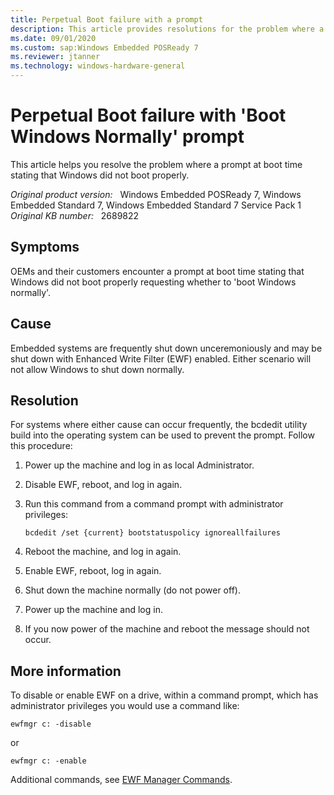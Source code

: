 ```yaml
---
title: Perpetual Boot failure with a prompt
description: This article provides resolutions for the problem where a prompt at boot time stating that Windows did not boot properly.
ms.date: 09/01/2020
ms.custom: sap:Windows Embedded POSReady 7
ms.reviewer: jtanner
ms.technology: windows-hardware-general
---
```

# Perpetual Boot failure with 'Boot Windows Normally' prompt

This article helps you resolve the problem where a prompt at boot time stating that Windows did not boot properly.

_Original product version:_ &nbsp; Windows Embedded POSReady 7, Windows Embedded Standard 7, Windows Embedded Standard 7 Service Pack 1  
_Original KB number:_ &nbsp; 2689822

## Symptoms

OEMs and their customers encounter a prompt at boot time stating that Windows did not boot properly requesting whether to 'boot Windows normally'.

## Cause

Embedded systems are frequently shut down unceremoniously and may be shut down with Enhanced Write Filter (EWF) enabled. Either scenario will not allow Windows to shut down normally.

## Resolution

For systems where either cause can occur frequently, the bcdedit utility build into the operating system can be used to prevent the prompt. Follow this procedure:

1. Power up the machine and log in as local Administrator.

1. Disable EWF, reboot, and log in again.

1. Run this command from a command prompt with administrator privileges:

    ```console
    bcdedit /set {current} bootstatuspolicy ignoreallfailures
    ```

1. Reboot the machine, and log in again.

1. Enable EWF, reboot, log in again.

1. Shut down the machine normally (do not power off).

1. Power up the machine and log in.

1. If you now power of the machine and reboot the message should not occur.

## More information

To disable or enable EWF on a drive, within a command prompt, which has administrator privileges you would use a command like:

```console
ewfmgr c: -disable
```

or

```console
ewfmgr c: -enable
```

Additional commands, see [EWF Manager Commands](/previous-versions/windows/embedded/ms940853(v=winembedded.5)).
